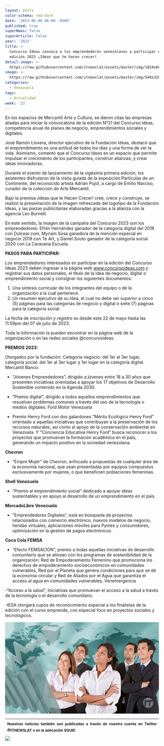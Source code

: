 ```yaml
---
layout: posts
color-schema: red-dark
date: '2023-06-08 06:00 -0500'
published: true
superNews: false
superArticle: false
year: '2023'
title: >-
  Concurso Ideas convoca a los emprendedores venezolanos a participar en la
  edición 2023 ¡Ideas que te hacen crecer!
detail-image: >-
  https://raw.githubusercontent.com/itnewslat/assets/master/img/1024x680/Emprendedores-g.jpg
image: >-
  https://raw.githubusercontent.com/itnewslat/assets/master/img/540x320/Emprendedores-p.jpg
categories:
  - Venezuela
tags:
  - Actualidad
week: '23'
---
```

En los espacios de Mercantil Arte y Cultura, se dieron citas las empresas aliadas para iniciar la convocatoria de la edición N°21 del Concurso Ideas, competencia anual de planes de negocio, emprendimientos sociales y digitales.

José Ramón Llovera, director ejecutivo de la Fundación Ideas, destacó que el emprendimiento es una actitud de todos los días y una forma de ver la vida. Asimismo, comentó que el Concurso Ideas es un espacio que permite impulsar el crecimiento de los participantes, construir alianzas, y crear ideas innovadoras.

Durante el evento de lanzamiento de la vigésima primera edición, los asistentes disfrutaron de la visita guiada de la exposición Partículas de un Continente, del reconocido artista Adrián Pujol, a cargo de Emilio Narciso, curador de la colección de Arte Mercantil.

Bajo la premisa ¡Ideas que te Hacen Crecer! cree, crece y construye, se realizó la presentación de la imagen refrescada del logotipo de la Fundación Ideas, y las piezas publicitarias elaboradas gracias a la alianza con la agencia Leo Burnett.

En este sentido, la imagen de la campaña del Concurso 2023 son los emprendedores: Efrén Hernández ganador de la categoría digital del 2018 con Dulcear.com, Myriam Sosa ganadora de la mención especial en negocio 2019 con Te Art, y Daniel Souto ganador de la categoría social 2020 con La Caravana Escuela. 

**PASOS PARA PARTICIPAR:**

Los emprendedores interesados en participar en la edición del Concurso Ideas 2023 deben ingresar a la página web www.concursoideas.com  y registrar sus datos personales, el título de la idea de negocio, digital o emprendimiento social y consignar los siguientes documentos:

 1) Una síntesis curricular de los integrantes del equipo o de la organización a la cual pertenece.
 2) Un resumen ejecutivo de su idea, el cual no debe ser superior a cinco (5) páginas para las categorías de negocio y digital o siete (7) páginas para la categoría social. 
 
La fecha de inscripción y registro es desde este 22 de mayo hasta las 11:59pm del 07 de julio de 2023.

Toda la información la pueden encontrar en la página web de la organización o en las redes sociales @concursoideas.

**PREMIOS 2023:**

Otorgados por la fundación: Categoría negocio: del 1er al 3er lugar, categoría social: del 1er al 3er lugar y 1er lugar en la categoría digital.
Mercantil Banco:

- “Jóvenes Emprendedores”, dirigido a jóvenes entre 18 a 30 años que presenten iniciativas orientadas a apoyar los 17 objetivos de Desarrollo Sostenible contenido en la Agenda 2030.

- “Premio digital”, dirigido a todos aquellos emprendimientos que resuelvan problemas comunes a través del uso de la tecnología o medios digitales.
Ford Motor Venezuela

- Premio Henry Ford con dos galardones “Mérito Ecológico Henry Ford” orientado a aquellas iniciativas que contribuyan a la preservación de los recursos naturales, así como al apoyo de la conservación ambiental en Venezuela. Y “Conciencia Educativa Henry Ford” busca reconocer a los proyectos que promuevan la formación académica en el país, generando un impacto positivo en la sociedad venezolana.  

**Chevron**

- “Empre Mujer” de Chevron, enfocado a propuestas de cualquier área de la economía nacional, que sean presentadas por equipos compuestos exclusivamente por mujeres, o que beneficien poblaciones femeninas.

**Shell Venezuela**

- “Premio al emprendimiento social” dedicado a apoyar ideas sustentables y en apoyo al desarrollo de un emprendimiento en el país.


**MercadoLibre Venezuela**

- “Emprendedores Digitales”, está en búsqueda de proyectos relacionados con comercio electrónico, nuevos modelos de negocio, tiendas virtuales, aplicaciones móviles para Pymes y consumidores, optimización en la gestión de pagos electrónicos.

**Coca Cola FEMSA**

- “Efecto FEMSACIÓN”, premio a todas aquellas iniciativas de desarrollo comunitario que se alinean con los programas de sostenibilidad de la organización: Red de Empoderamiento Femenino que promociona los derechos de empoderamiento socioeconómicos en comunidades vulnerables, Red por el Planeta que genera condiciones para que se dé la economía circular y Red de Aliados por el Agua que garantiza el acceso al agua en comunidades vulnerables. 
Venemergencia

-“Acceso a la salud”, Iniciativas que promuevan el acceso a la salud a través de la tecnología o el desarrollo comunitario.

-IESA otorgará cupos de reconocimiento especial a los finalistas de la edición con el curso emprende, con especial foco en proyectos sociales y tecnológicos.

![](https://raw.githubusercontent.com/itnewslat/assets/master/img/540x320/Emprendedores-p.jpg)

<table style="height: 42px;" width="569">
<tbody>
<tr>
<td style="text-align: justify;"><sub><strong>Nuestras noticias también son publicadas a través de nuestra cuenta en Twitter <a href="https://twitter.com/itnewslat?lang=es">@ITNEWSLAT</a> y en la aplicación <a href="https://squidapp.co/en/">SQUID</a></strong></sub></td>
</tr>
</tbody>
</table>
<img src="https://tracker.metricool.com/c3po.jpg?hash=56f88a41e39ab42c063cc51676587a04"/>